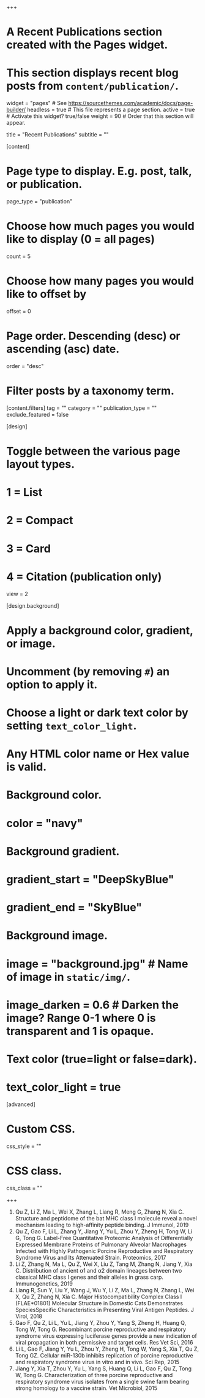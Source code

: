 +++
# A Recent Publications section created with the Pages widget.
# This section displays recent blog posts from `content/publication/`.

widget = "pages"  # See https://sourcethemes.com/academic/docs/page-builder/
headless = true  # This file represents a page section.
active = true  # Activate this widget? true/false
weight = 90  # Order that this section will appear.

title = "Recent Publications"
subtitle = ""

[content]
  # Page type to display. E.g. post, talk, or publication.
  page_type = "publication"
  
  # Choose how much pages you would like to display (0 = all pages)
  count = 5
  
  # Choose how many pages you would like to offset by
  offset = 0

  # Page order. Descending (desc) or ascending (asc) date.
  order = "desc"

  # Filter posts by a taxonomy term.
  [content.filters]
    tag = ""
    category = ""
    publication_type = ""
    exclude_featured = false
  
[design]
  # Toggle between the various page layout types.
  #   1 = List
  #   2 = Compact
  #   3 = Card
  #   4 = Citation (publication only)
  view = 2
  
[design.background]
  # Apply a background color, gradient, or image.
  #   Uncomment (by removing `#`) an option to apply it.
  #   Choose a light or dark text color by setting `text_color_light`.
  #   Any HTML color name or Hex value is valid.
    
  # Background color.
  # color = "navy"
  
  # Background gradient.
  # gradient_start = "DeepSkyBlue"
  # gradient_end = "SkyBlue"
  
  # Background image.
  # image = "background.jpg"  # Name of image in `static/img/`.
  # image_darken = 0.6  # Darken the image? Range 0-1 where 0 is transparent and 1 is opaque.

  # Text color (true=light or false=dark).
  # text_color_light = true  
  
[advanced]
 # Custom CSS. 
 css_style = ""
 
 # CSS class.
 css_class = ""

+++



1. Qu Z, Li Z, Ma L, Wei X, Zhang L, Liang R, Meng G, Zhang N, Xia C. Structure
and peptidome of the bat MHC class I molecule reveal a novel mechanism
leading to high-affinity peptide binding. J Immunol, 2019
2. Qu Z, Gao F, Li L, Zhang Y, Jiang Y, Yu L, Zhou Y, Zheng H, Tong W, Li G,
Tong G. Label-Free Quantitative Proteomic Analysis of Differentially
Expressed Membrane Proteins of Pulmonary Alveolar Macrophages Infected
with Highly Pathogenic Porcine Reproductive and Respiratory Syndrome
Virus and Its Attenuated Strain. Proteomics, 2017
3. Li Z, Zhang N, Ma L, Qu Z, Wei X, Liu Z, Tang M, Zhang N, Jiang Y, Xia C.
Distribution of ancient α1 and α2 domain lineages between two classical
MHC class I genes and their alleles in grass carp. Immunogenetics, 2019
4. Liang R, Sun Y, Liu Y, Wang J, Wu Y, Li Z, Ma L, Zhang N, Zhang L, Wei X,
Qu Z, Zhang N, Xia C. Major Histocompatibility Complex Class I (FLAE*01801) 
Molecular Structure in Domestic Cats Demonstrates SpeciesSpecific 
Characteristics in Presenting Viral Antigen Peptides. J Virol, 2018
5. Gao F, Qu Z, Li L, Yu L, Jiang Y, Zhou Y, Yang S, Zheng H, Huang Q, Tong W,
Tong G. Recombinant porcine reproductive and respiratory syndrome virus
expressing luciferase genes provide a new indication of viral propagation in
both permissive and target cells. Res Vet Sci, 2016
6. Li L, Gao F, Jiang Y, Yu L, Zhou Y, Zheng H, Tong W, Yang S, Xia T, Qu Z,
Tong GZ. Cellular miR-130b inhibits replication of porcine reproductive and
respiratory syndrome virus in vitro and in vivo. Sci Rep, 2015
7. Jiang Y, Xia T, Zhou Y, Yu L, Yang S, Huang Q, Li L, Gao F, Qu Z, Tong W,
Tong G. Characterization of three porcine reproductive and respiratory
syndrome virus isolates from a single swine farm bearing strong homology to
a vaccine strain. Vet Microbiol, 2015
